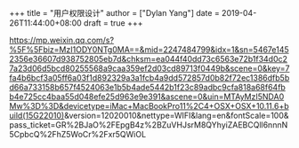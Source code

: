 +++
title = "用户权限设计"
author = ["Dylan Yang"]
date = 2019-04-26T11:44:00+08:00
draft = true
+++

<https://mp.weixin.qq.com/s?%5F%5Fbiz=MzI1ODY0NTg0MA==&mid=2247484799&idx=1&sn=5467e1452356e36607d938752805eb7d&chksm=ea044f40dd73c6563e72b1f34d0c27a23d06d5bcd80255568a9caa359ef2d03cd89713f0449b&scene=0&key=7fa4b6bcf3a05ff6a03f1d892329a3a1fcb4a9dd572857d0b82f72ec1386dfb5bd66a733158b657f4524063e1b5b4ade5442b1f23c89adbc9cfa818a68f64fbb4e725cc4baa55d048efe25d963e9e391&ascene=0&uin=MTAyMzI5NDA0Mw%3D%3D&devicetype=iMac+MacBookPro11%2C4+OSX+OSX+10.11.6+build(15G22010)>&version=12020010&nettype=WIFI&lang=en&fontScale=100&pass\_ticket=GR%2BJaO%2FEpgB4z%2BZuVHJsrM8QYhyiZAEBCQll6nnnN5CpbcQ%2FhZ5WoCr%2Fxr5QWiOL

